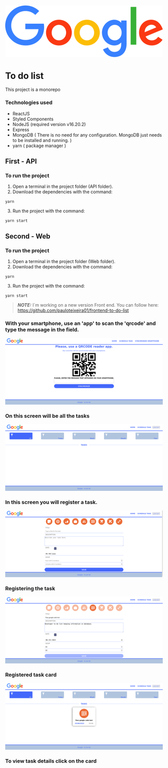 ![banner](web/src/assets/logo.png)
# To do list
This project is a monorepo

### Technologies used
* ReactJS
* Styled Components
* NodeJS (required version v16.20.2)
* Express
* MongoDB ( There is no need for any configuration. MongoDB just needs to be installed and running. )
* yarn ( package manager )



## First - API


### To run the project
1. Open a terminal in the project folder (API folder).
2. Download the dependencies with the command: 
```
yarn
```
3. Run the project with the command:
```
yarn start
```

## Second - Web

### To run the project
1. Open a terminal in the project folder (Web folder).
2. Download the dependencies with the command:
```
yarn
```
3. Run the project with the command:
```
yarn start
```

> **_NOTE:_**
I´m working on a new version Front end. You can follow here: https://github.com/pauloteixeira01/frontend-to-do-list

### With your smartphone, use an 'app' to scan the 'qrcode' and type the message in the field.
![banner](web/src/img/img1.png)

### On this screen will be all the tasks
![banner](web/src/img/img2.png)

### In this screen you will register a task.
![banner](web/src/img/img3.png)

### Registering the task
![banner](web/src/img/img4.png)

### Registered task card
![banner](web/src/img/img5.png)

### To view task details click on the card

